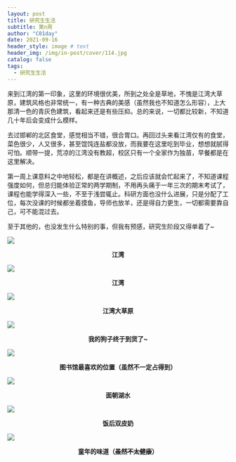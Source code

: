 ```yaml
---
layout: post
title: 研究生生活
subtitle: 第n周
author: "C01day"
date: 2021-09-16
header_style: image # text
header_img: /img/in-post/cover/114.jpg
catalog: false
tags:
  - 研究生生活
---
```


来到江湾的第一印象，这里的环境很优美，所到之处全是草地，不愧是江湾大草原，建筑风格也非常统一，有一种古典的美感（虽然我也不知道怎么形容），上大那清一色的青灰色建筑，看起来还是有些压抑。总的来说，一切都比较新，不知道几十年后会变成什么模样。

去过邯郸的北区食堂，感觉相当不错，很合胃口。再回过头来看江湾仅有的食堂，菜色很少，人又很多，甚至馄饨连盐都没放，而我要在这里吃到毕业，想想就腻得可怕。顺带一提，荒凉的江湾没有教超，校区只有一个全家作为独苗，早餐都是在这里解决。

第一周上课意料之中地轻松，都是在讲概述，之后应该就会忙起来了，不知道课程强度如何，但总归能体验正常的两学期制，不用再头痛于一年三次的期末考试了，课程也能学得深入一些，不至于浅尝辄止。科研方面也没什么进展，只是分配了工位，每次没课的时候都坐着摸鱼，导师也放羊，还是得自力更生，一切都需要靠自己，可不能混过去。

至于其他的，也没发生什么特别的事，但我有预感，研究生阶段又得单着了~

![](https://i.loli.net/2021/09/18/Ygnh38A7DxSuWm6.jpg)

**<div align="center">江湾</div>**

![](https://i.loli.net/2021/09/18/iE6IkdUl7CtQApB.jpg)

**<div align="center">江湾</div>**

![](https://i.loli.net/2021/09/18/J7pRqGBUc6MZWNY.jpg)

**<div align="center">江湾大草原</div>**

![](https://i.loli.net/2021/09/18/RHzvIXaMAq8xF4J.jpg)

**<div align="center">我的狗子终于到货了~</div>**

![](https://i.loli.net/2021/09/18/pThnuHFf8oY1SmK.jpg)

**<div align="center">图书馆最喜欢的位置（虽然不一定占得到）</div>**

![](https://i.loli.net/2021/09/18/SLZsYtCXEU1rI5y.jpg)

**<div align="center">面朝湖水</div>**

![](https://i.loli.net/2021/09/18/cu6N42OpBJdoVzU.jpg)

**<div align="center">饭后双皮奶</div>**

![](https://i.loli.net/2021/09/18/8nyI5azPlZjRS7T.jpg)

**<div align="center">童年的味道（<s>虽然不太健康</s>）</div>**
